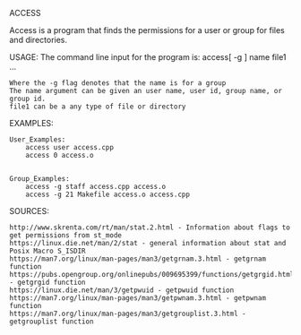 
ACCESS

Access is a program that finds the permissions for a user or group for files and directories.

USAGE:
	The command line input for the program is: access[ -g ] name  file1 …
	
	Where the -g flag denotes that the name is for a group
	The name argument can be given an user name, user id, group name, or group id.
	file1 can be a any type of file or directory


EXAMPLES:
	
	User_Examples:
		access user access.cpp
		access 0 access.o
		

	Group_Examples:
		access -g staff access.cpp access.o
		access -g 21 Makefile access.o access.cpp


SOURCES:
	
	http://www.skrenta.com/rt/man/stat.2.html - Information about flags to get permissions from st_mode
	https://linux.die.net/man/2/stat - general information about stat and Posix Macro S_ISDIR
	https://man7.org/linux/man-pages/man3/getgrnam.3.html - getgrnam function
	https://pubs.opengroup.org/onlinepubs/009695399/functions/getgrgid.html - getgrgid function
	https://linux.die.net/man/3/getpwuid - getpwuid function
	https://man7.org/linux/man-pages/man3/getpwnam.3.html - getpwnam function
	https://man7.org/linux/man-pages/man3/getgrouplist.3.html - getgrouplist function



	
	
	


